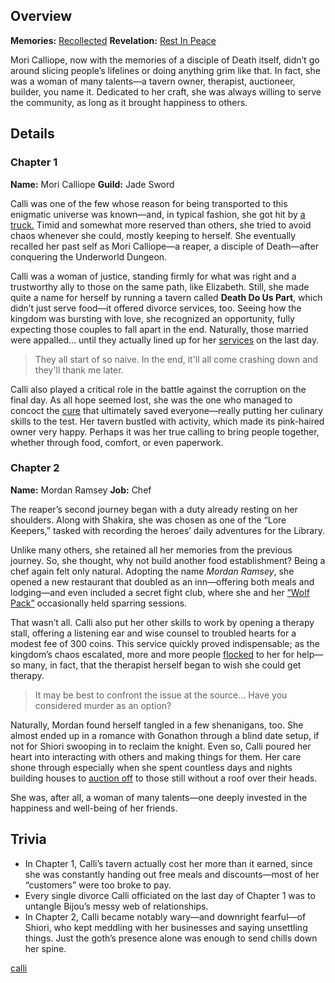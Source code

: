 <!-- title: Mori Calliope -->
<!-- quote: Until death do you part. -->
<!-- chapters: -1 -->
<!-- images: (Calli's Chapter 1 Profile), (Calli aura farming), (Recollection - Mori Calliope), (Calli's Chapter 2 Profile), (Calli during Chapter 2's Ending) -->
<!-- model: false -->

## Overview

**Memories:** [Recollected](https://youtu.be/j8I3gqJV1NU)
**Revelation:** [Rest In Peace](#entry:rest-in-peace-entry)

Mori Calliope, now with the memories of a disciple of Death itself, didn’t go around slicing people’s lifelines or doing anything grim like that. In fact, she was a woman of many talents—a tavern owner, therapist, auctioneer, builder, you name it. Dedicated to her craft, she was always willing to serve the community, as long as it brought happiness to others.

## Details

### Chapter 1

**Name:** Mori Calliope
**Guild:** Jade Sword

Calli was one of the few whose reason for being transported to this enigmatic universe was known—and, in typical fashion, she got hit by [a truck.](https://www.youtube.com/live/xE3JQ1R2DdU?t=331) Timid and somewhat more reserved than others, she tried to avoid chaos whenever she could, mostly keeping to herself. She eventually recalled her past self as Mori Calliope—a reaper, a disciple of Death—after conquering the Underworld Dungeon.

Calli was a woman of justice, standing firmly for what was right and a trustworthy ally to those on the same path, like Elizabeth. Still, she made quite a name for herself by running a tavern called **Death Do Us Part**, which didn’t just serve food—it offered divorce services, too. Seeing how the kingdom was bursting with love, she recognized an opportunity, fully expecting those couples to fall apart in the end. Naturally, those married were appalled… until they actually lined up for her [services](https://www.youtube.com/live/evcruocvE3g?feature=shared&t=11280) on the last day.

> They all start of so naive. In the end, it'll all come crashing down and they'll thank me later.

Calli also played a critical role in the battle against the corruption on the final day. As all hope seemed lost, she was the one who managed to concoct the [cure](https://www.youtube.com/live/evcruocvE3g?t=8835) that ultimately saved everyone—really putting her culinary skills to the test. Her tavern bustled with activity, which made its pink-haired owner very happy. Perhaps it was her true calling to bring people together, whether through food, comfort, or even paperwork.

### Chapter 2

**Name:** Mordan Ramsey
**Job:** Chef

The reaper’s second journey began with a duty already resting on her shoulders. Along with Shakira, she was chosen as one of the “Lore Keepers,” tasked with recording the heroes’ daily adventures for the Library.

Unlike many others, she retained all her memories from the previous journey. So, she thought, why not build another food establishment? Being a chef again felt only natural. Adopting the name _Mordan Ramsey_, she opened a new restaurant that doubled as an inn—offering both meals and lodging—and even included a secret fight club, where she and her [“Wolf Pack”](https://www.youtube.com/live/uX0rZYSrb4Q?si=ygzF1V3H5aVxDjwl&t=6658) occasionally held sparring sessions.

That wasn’t all. Calli also put her other skills to work by opening a therapy stall, offering a listening ear and wise counsel to troubled hearts for a modest fee of 300 coins. This service quickly proved indispensable; as the kingdom’s chaos escalated, more and more people [flocked](https://www.youtube.com/live/ABO6qUKDBG0?si=zw4PRzXBRiyCgpjw&t=14246) to her for help—so many, in fact, that the therapist herself began to wish she could get therapy.

> It may be best to confront the issue at the source... Have you considered murder as an option?

Naturally, Mordan found herself tangled in a few shenanigans, too. She almost ended up in a romance with Gonathon through a blind date setup, if not for Shiori swooping in to reclaim the knight. Even so, Calli poured her heart into interacting with others and making things for them. Her care shone through especially when she spent countless days and nights building houses to [auction off](https://www.youtube.com/live/Ch4qLZhARtY?t=5528) to those still without a roof over their heads.

She was, after all, a woman of many talents—one deeply invested in the happiness and well-being of her friends.

## Trivia

- In Chapter 1, Calli’s tavern actually cost her more than it earned, since she was constantly handing out free meals and discounts—most of her “customers” were too broke to pay.
- Every single divorce Calli officiated on the last day of Chapter 1 was to untangle Bijou’s messy web of relationships.
- In Chapter 2, Calli became notably wary—and downright fearful—of Shiori, who kept meddling with her businesses and saying unsettling things. Just the goth’s presence alone was enough to send chills down her spine.

[calli](#easter:easter-calli)
